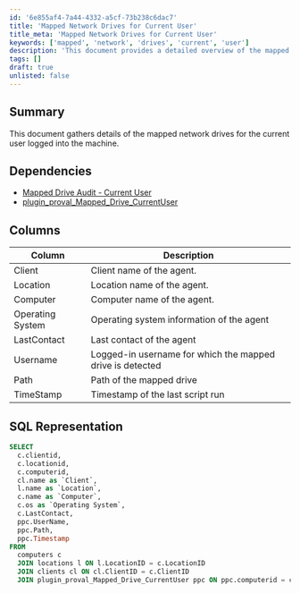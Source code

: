 ```yaml
---
id: '6e855af4-7a44-4332-a5cf-73b238c6dac7'
title: 'Mapped Network Drives for Current User'
title_meta: 'Mapped Network Drives for Current User'
keywords: ['mapped', 'network', 'drives', 'current', 'user']
description: 'This document provides a detailed overview of the mapped network drives for the currently logged-in user on a machine, including SQL representation and relevant dependencies.'
tags: []
draft: true
unlisted: false
---
```


## Summary

This document gathers details of the mapped network drives for the current user logged into the machine.

## Dependencies

- [Mapped Drive Audit - Current User](<./Mapped Drive Audit - Current User.md>) 
- [plugin_proval_Mapped_Drive_CurrentUser](<./plugin_proval_Mapped_Drive_CurrentUser.md>) 

## Columns

| Column           | Description                                                        |
|------------------|--------------------------------------------------------------------|
| Client           | Client name of the agent.                                         |
| Location         | Location name of the agent.                                       |
| Computer         | Computer name of the agent.                                       |
| Operating System  | Operating system information of the agent                         |
| LastContact      | Last contact of the agent                                          |
| Username         | Logged-in username for which the mapped drive is detected         |
| Path             | Path of the mapped drive                                          |
| TimeStamp        | Timestamp of the last script run                                   |

## SQL Representation

```sql
SELECT 
  c.clientid, 
  c.locationid, 
  c.computerid, 
  cl.name as `Client`, 
  l.name as `Location`, 
  c.name as `Computer`, 
  c.os as `Operating System`, 
  c.LastContact, 
  ppc.UserName, 
  ppc.Path, 
  ppc.Timestamp 
FROM 
  computers c 
  JOIN locations l ON l.LocationID = c.LocationID 
  JOIN clients cl ON cl.ClientID = c.ClientID 
  JOIN plugin_proval_Mapped_Drive_CurrentUser ppc ON ppc.computerid = c.ComputerID
```

